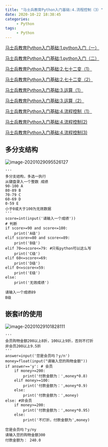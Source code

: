 ```yaml
---
title: "马士兵教育Python入门基础:4.流程控制（3）"
date: 2020-10-22 18:38:45
categories:
     - Python
tags:
     - Python
---
```



[马士兵教育Python入门基础:1.python入门（一）](https://www.zhouxiaozhao.cn/2020/09/10/python1/)

[马士兵教育Python入门基础:1.python入门（二）](https://www.zhouxiaozhao.cn/2020/09/12/python2/)

[马士兵教育Python入门基础:2.七十二变（1）](https://www.zhouxiaozhao.cn/2020/09/15/python3/)

[马士兵教育Python入门基础:2.七十二变（2）](https://www.zhouxiaozhao.cn/2020/09/24/python4/)

[马士兵教育Python入门基础:3.运算（1）](https://www.zhouxiaozhao.cn/2020/09/26/python5/)

[马士兵教育Python入门基础:3.运算（2）](https://www.zhouxiaozhao.cn/2020/10/15/python6/)

[马士兵教育Python入门基础:4.流程控制（1）](https://www.zhouxiaozhao.cn/2020/10/17/python7/)

[马士兵教育Python入门基础:4.流程控制(2)](https://www.zhouxiaozhao.cn/2020/10/20/python8/)

[马士兵教育Python入门基础:4.流程控制(3)](https://www.zhouxiaozhao.cn/2020/10/22/python9/)

## 多分支结构

![image-20201029095526127](/img/posts/2020.10.22/image-20201029095526127.png)

```
'''
多分支结构，多选一执行
从键盘录入一个整数 成绩
90-100 A
80-89 B
70-79 C
60-69 D
0-59 E
小于0或大于100为无效数据
'''
score=int(input('请输入一个成绩'))
# 判断
if score>=90 and score<=100:
    print('A级')
elif score>=80 and score<=89:
    print('B级')
elif 70<=score<=79: #只有python可以这么写
    print('C级')
elif 60<=score<=69:
    print('D级')
elif 0<=score<=59:
    print('E级')
else:
    print('无效成绩')

请输入一个成绩89
B级
```

## 嵌套if的使用

![image-20201029101828111](/img/posts/2020.10.22/image-20201029101828111.png)

```
'''
会员购物金额200以上8折，100以上9折，否则不打折
非会员200以上9.5折
'''
answer=input('您是会员吗？y/n')
money=float(input("请输入您的购物金额"))
if answer=='y': # 会员
    if money>=200:
        print('付款金额为：',money*0.8)
    elif money>=100:
        print('付款金额为：',money*0.9)
    else:
        print('付款金额为：',money)
else: #非会员
    if money>=200:
        print('付款金额为：',money*0.95)
    else:
        print('不打折，付款金额为',money)

您是会员吗？y/ny
请输入您的购物金额300
付款金额为： 240.0
```
